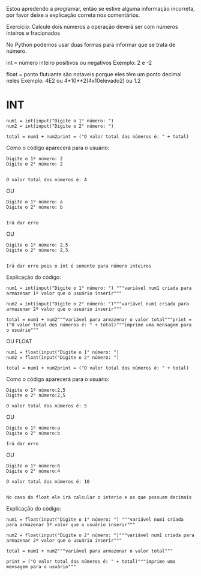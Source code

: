 Estou apredendo a programar, então se estive alguma informação incorreta, por favor deixe a explicação correta nos comentários.


Exercicio: Calcule dois números a operação deverá ser com números inteiros e fracionados


No Python podemos usar duas formas para informar que se trata de número.

int = número inteiro positivos ou negativos
	Exemplo: 2 e -2


float = ponto flutuante são notaveis porque eles têm um ponto decimal neles
	Exemplo: 4E2 ou 4*10**2(4x10elevado2) ou 1.2

# INT

    num1 = int(input("Digite o 1° número: ")
    num2 = int(input("Digite o 2° número: ")

    total = num1 + num2print = ("O valor total dos números é: " + total)

Como o código aparecerá para o usuário:


    Digite o 1º número: 2
    Digite o 2° número: 2


    O valor total dos números é: 4


OU


    Digite o 1º número: a
    Digite o 2° número: b


    Irá dar erro


OU


    Digite o 1º número: 2,5
    Digite o 2° número: 2,5


    Irá dar erro pois o int é somente para número inteiros


Explicação do código:


    num1 = int(input("Digite o 1° número: ") """variável num1 criada para armazenar 1º valor que o usuário inserir"""

    num2 = int(input("Digite o 2° número: ")"""variável num1 criada para armazenar 2º valor que o usuário inserir"""

    total = num1 + num2"""variável para armazenar o valor total"""print = ("O valor total dos números é: " + total)"""imprime uma mensagem para o usuário"""



OU FLOAT


    num1 = float(input("Digite o 1° número: ")
    num2 = float(input("Digite o 2° número: ")

    total = num1 + num2print = ("O valor total dos números é: " + total)

Como o código aparecerá para o usuário:


    Digite o 1º número:2,5
    Digite o 2° número:2,5

    O valor total dos números é: 5


OU


    Digite o 1º número:a
    Digite o 2° número:b

    Irá dar erro


OU


    Digite o 1º número:6
    Digite o 2° número:4

    O valor total dos números é: 10


    No caso do float ele irá calcular o interio e os que possuem decimais


Explicação do código:

    num1 = float(input("Digite o 1° número: ") """variável num1 criada para armazenar 1º valor que o usuário inserir"""

    num2 = float(input("Digite o 2° número: ")"""variável num1 criada para armazenar 2º valor que o usuário inserir"""

    total = num1 + num2"""variável para armazenar o valor total"""

    print = ("O valor total dos números é: " + total)"""imprime uma mensagem para o usuário"""
